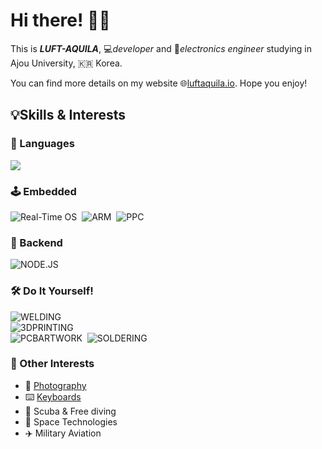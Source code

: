 # Hi there! 🙋‍♂️
This is _**LUFT-AQUILA**_, 💻*developer* and 🔋*electronics engineer* studying in Ajou University, 🇰🇷 Korea.  

You can find more details on my website 🌐[luftaquila.io](https://luftaquila.io). Hope you enjoy!

<!--
<br>
<img src="https://github-readme-stats.vercel.app/api?username=luftaquila&show_icons=true&include_all_commits=true&theme=vue" height="200px">&emsp;<img src="https://github-readme-stats.vercel.app/api/top-langs/?username=luftaquila&hide=html,css,scss,AutoHotKey,batchfile,powershell,vim,shell&langs_count=4&theme=vue" height="200px">
<br>
-->

## 💡Skills & Interests
### 📖 Languages
<img src="https://github-readme-stats.vercel.app/api/wakatime?username=luftaquila&layout=compact&theme=vue&hide_title=true&custom_title=Languages%20by%20working%20time&langs_count=8&hide=html,vim%20script,css,autohotkey,json,text,other,cmake,restructuredtext,git%20config,gosu,batchfile,ini,ld,yaml,objective-c,makefile,sh,xml,gitignore,csv,conf,scss,zsh,messages,tmux,cson,less,systemd,diff,fstab,php,ca65%assembler,gitrebase,gitconfig,java,c%2b%2b,arduino,openscad,gdscript,gdscript3,git">

<!--
![C](https://img.shields.io/badge/C-2E3340?style=for-the-badge&logo=c&logoColor=white)&nbsp;
![JAVASCRIPT](https://img.shields.io/badge/JavaScript-323330?style=for-the-badge&logo=javascript&logoColor=F7DF1E)&nbsp;
![PYTHON](https://img.shields.io/badge/Python-3776AB?style=for-the-badge&logo=python&logoColor=white)&nbsp;
![RUST](https://img.shields.io/badge/rust-000000?style=for-the-badge&logo=rust&logoColor=white)&nbsp;
-->

### 🕹️ Embedded
![Real-Time OS](https://img.shields.io/badge/Real%20Time%20OS-556472?style=for-the-badge&logo=figshare&logoColor=white)&nbsp;
![ARM](https://img.shields.io/badge/arm-0091BD?style=for-the-badge&logo=arm&logoColor=white)&nbsp;
![PPC](https://img.shields.io/badge/ppc-FF7328?style=for-the-badge&logo=power-automate&logoColor=white)&nbsp;

### 📡 Backend
![NODE.JS](https://img.shields.io/badge/Node.js-339933?style=for-the-badge&logo=nodedotjs&logoColor=white)&nbsp;

### 🛠️ Do It Yourself!
![WELDING](https://img.shields.io/badge/TIG%20&%20ARC%20WELDING-324FFF?style=for-the-badge&logo=Lit&logoColor=white)<br>
![3DPRINTING](https://img.shields.io/badge/3D%20MODELING%20&%20PRINTING-E7352C?style=for-the-badge&logo=Blueprint&logoColor=white)<br>
![PCBARTWORK](https://img.shields.io/badge/PCB%20ARTWORK-006600?style=for-the-badge&logo=Archicad&logoColor=white)&nbsp;
![SOLDERING](https://img.shields.io/badge/SOLDERING-556472?style=for-the-badge&logo=Openlayers&logoColor=white)

### 🌠 Other Interests
* 📸 [Photography](https://luftaquila.io/photos/)
* ⌨️ [Keyboards](https://luftaquila.io/keyboard/)
* 🌊 Scuba & Free diving
* 🚀 Space Technologies
* ✈️ Military Aviation
